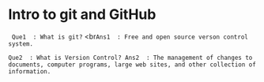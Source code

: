 # Intro to git and GitHub

`
Que1  : What is git?` 
<br`
Ans1  : Free and open source verson control system.
`

`
Que2  : What is Version Control?
Ans2  : The management of changes to documents, computer programs, large web sites, and other collection of information.
`
